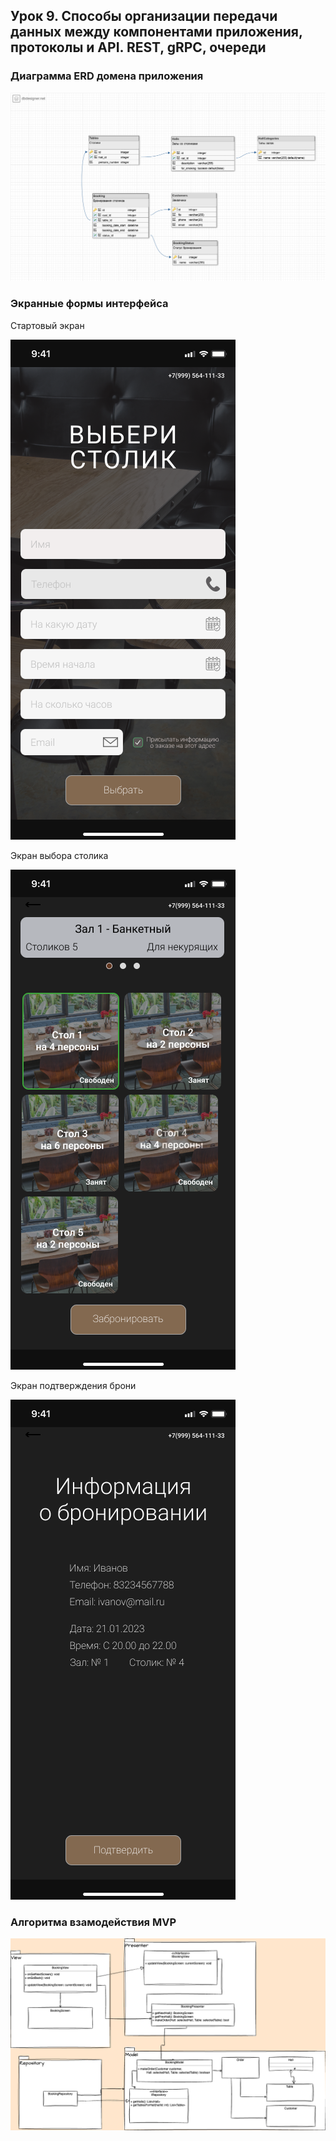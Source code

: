 ## Урок 9. Способы организации передачи данных между компонентами приложения, протоколы и API. REST, gRPC, очереди

### Диаграмма ERD домена приложения

<img src= "ERD.png" alt="ERD diagram" style="width:800px;"/>

### Экранные формы интерфейса

Стартовый экран

![StartPage.png](StartPage.png)

Экран выбора столика

![ChooseTablePage.png](ChooseTablePage.png)

Экран подтверждения брони

![AcceptBooking.png](AcceptBooking.png)

### Алгоритма взамодействия MVP

![BookingUML.png](BookingUML.png)